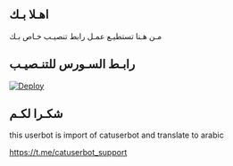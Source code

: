 ## اهـلا بـك
مـن هـنا تستطيـع عمـل رابط تنصيـب خـاص بـك

## رابـط السـورس للتنـصيـب

[![Deploy](https://www.herokucdn.com/deploy/button.svg)](https://heroku.com/deploy?template=https://github.com/Haiderjmthon/jmthon)

## شكـرا لكـم 


this userbot is import of catuserbot and translate to arabic

https://t.me/catuserbot_support
